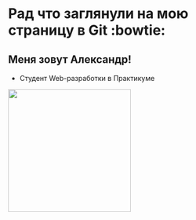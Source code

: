 # Рад что заглянули на мою страницу в Git :bowtie:
## Меня зовут Александр!
+ Студент Web-разработки в Практикуме
<div id="header" align="left">
  <img src="https://media.giphy.com/media/JIX9t2j0ZTN9S/giphy.gif" width="250"/>
</div>



